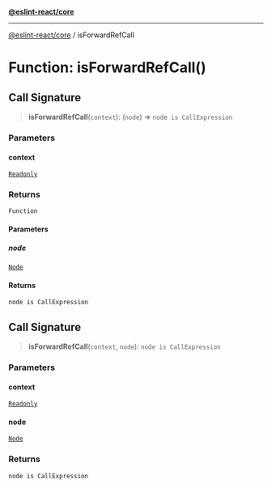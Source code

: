 [**@eslint-react/core**](../README.md)

***

[@eslint-react/core](../README.md) / isForwardRefCall

# Function: isForwardRefCall()

## Call Signature

> **isForwardRefCall**(`context`): (`node`) => `node is CallExpression`

### Parameters

#### context

[`Readonly`](../-internal-/type-aliases/Readonly.md)

### Returns

`Function`

#### Parameters

##### node

[`Node`](../-internal-/type-aliases/Node.md)

#### Returns

`node is CallExpression`

## Call Signature

> **isForwardRefCall**(`context`, `node`): `node is CallExpression`

### Parameters

#### context

[`Readonly`](../-internal-/type-aliases/Readonly.md)

#### node

[`Node`](../-internal-/type-aliases/Node.md)

### Returns

`node is CallExpression`
